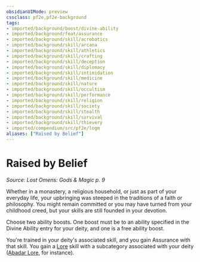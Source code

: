 ```yaml
---
obsidianUIMode: preview
cssclass: pf2e,pf2e-background
tags:
- imported/background/boost/divine-ability
- imported/background/feat/assurance
- imported/background/skill/acrobatics
- imported/background/skill/arcana
- imported/background/skill/athletics
- imported/background/skill/crafting
- imported/background/skill/deception
- imported/background/skill/diplomacy
- imported/background/skill/intimidation
- imported/background/skill/medicine
- imported/background/skill/nature
- imported/background/skill/occultism
- imported/background/skill/performance
- imported/background/skill/religion
- imported/background/skill/society
- imported/background/skill/stealth
- imported/background/skill/survival
- imported/background/skill/thievery
- imported/compendium/src/pf2e/logm
aliases: ["Raised by Belief"]
---
```

# Raised by Belief
*Source: Lost Omens: Gods & Magic p. 9*  

Whether in a monastery, a religious household, or just as part of your everyday life, your upbringing was steeped in the traditions of a faith or philosophy. You might remain committed or you may have turned from your childhood creed, but your skills are still founded in your devotion.

Choose two ability boosts. One boost must be to an ability specified in the Divine Ability entry for your deity, and one is a free ability boost.

You're trained in your deity's associated skill, and you gain Assurance with that skill. You gain a [Lore](../../skills.md#Lore) skill with a subcategory associated with your deity ([Abadar Lore](../../skills.md#Lore), for instance).